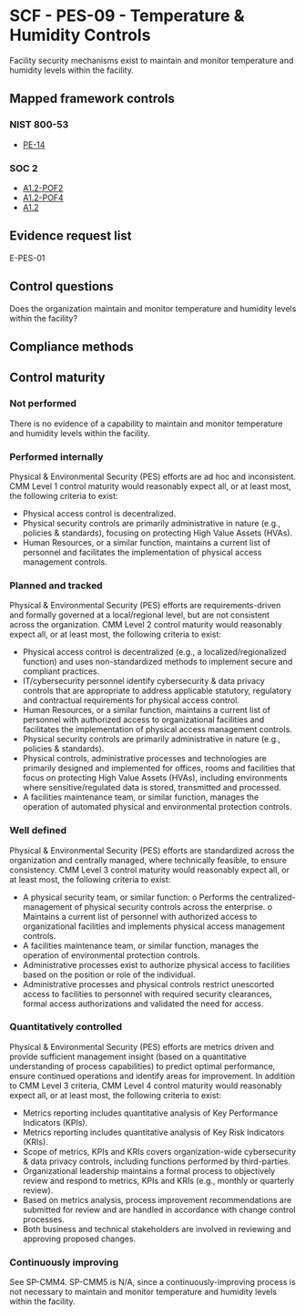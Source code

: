 # SCF - PES-09 - Temperature & Humidity Controls
Facility security mechanisms exist to maintain and monitor temperature and humidity levels within the facility.
## Mapped framework controls
### NIST 800-53
- [PE-14](../nist80053/pe-14.md)

### SOC 2
- [A1.2-POF2](../soc2/a12-pof2.md)
- [A1.2-POF4](../soc2/a12-pof4.md)
- [A1.2](../soc2/a12.md)

## Evidence request list
E-PES-01

## Control questions
Does the organization maintain and monitor temperature and humidity levels within the facility?

## Compliance methods


## Control maturity
### Not performed
There is no evidence of a capability to maintain and monitor temperature and humidity levels within the facility.

### Performed internally
Physical & Environmental Security (PES) efforts are ad hoc and inconsistent. CMM Level 1 control maturity would reasonably expect all, or at least most, the following criteria to exist:
- Physical access control is decentralized.
- Physical security controls are primarily administrative in nature (e.g., policies & standards), focusing on protecting High Value Assets (HVAs).
- Human Resources, or a similar function, maintains a current list of personnel and facilitates the implementation of physical access management controls.

### Planned and tracked
Physical & Environmental Security (PES) efforts are requirements-driven and formally governed at a local/regional level, but are not consistent across the organization. CMM Level 2 control maturity would reasonably expect all, or at least most, the following criteria to exist:
- Physical access control is decentralized (e.g., a localized/regionalized function) and uses non-standardized methods to implement secure and compliant practices.
- IT/cybersecurity personnel identify cybersecurity & data privacy controls that are appropriate to address applicable statutory, regulatory and contractual requirements for physical access control.
- Human Resources, or a similar function, maintains a current list of personnel with authorized access to organizational facilities and facilitates the implementation of physical access management controls.
- Physical security controls are primarily administrative in nature (e.g., policies & standards).
- Physical controls, administrative processes and technologies are primarily designed and implemented for offices, rooms and facilities that focus on protecting High Value Assets (HVAs), including environments where sensitive/regulated data is stored, transmitted and processed.
- A facilities maintenance team, or similar function, manages the operation of automated physical and environmental protection controls.

### Well defined
Physical & Environmental Security (PES) efforts are standardized across the organization and centrally managed, where technically feasible, to ensure consistency. CMM Level 3 control maturity would reasonably expect all, or at least most, the following criteria to exist:
- A physical security team, or similar function:
o	Performs the centralized-management of physical security controls across the enterprise.
o	Maintains a current list of personnel with authorized access to organizational facilities and implements physical access management controls.
- A facilities maintenance team, or similar function, manages the operation of environmental protection controls.
- Administrative processes exist to authorize physical access to facilities based on the position or role of the individual.
- Administrative processes and physical controls restrict unescorted access to facilities to personnel with required security clearances, formal access authorizations and validated the need for access.

### Quantitatively controlled
Physical & Environmental Security (PES) efforts are metrics driven and provide sufficient management insight (based on a quantitative understanding of process capabilities) to predict optimal performance, ensure continued operations and identify areas for improvement. In addition to CMM Level 3 criteria, CMM Level 4 control maturity would reasonably expect all, or at least most, the following criteria to exist:
- Metrics reporting includes quantitative analysis of Key Performance Indicators (KPIs).
- Metrics reporting includes quantitative analysis of Key Risk Indicators (KRIs).
- Scope of metrics, KPIs and KRIs covers organization-wide cybersecurity & data privacy controls, including functions performed by third-parties.
- Organizational leadership maintains a formal process to objectively review and respond to metrics, KPIs and KRIs (e.g., monthly or quarterly review).
- Based on metrics analysis, process improvement recommendations are submitted for review and are handled in accordance with change control processes.
- Both business and technical stakeholders are involved in reviewing and approving proposed changes.

### Continuously improving
See SP-CMM4. SP-CMM5 is N/A, since a continuously-improving process is not necessary to maintain and monitor temperature and humidity levels within the facility.
